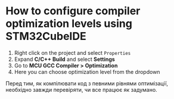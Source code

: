 # How to configure compiler optimization levels using STM32CubeIDE
1. Right click on the project and select `Properties`
2. Expand **C/C++ Build** and select **Settings**
3. Go to **MCU GCC Compiler > Optimization**
4. Here you can choose optimization level from the dropdown

Перед тим, як компілювати код з певними рівнями оптимізації, необхідно завжди перевіряти, чи все працює як задумано.